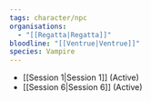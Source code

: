 ```yaml
---
tags: character/npc
organisations:
  - "[[Regatta|Regatta]]"
bloodline: "[[Ventrue|Ventrue]]"
species: Vampire
---
```



- [[Session 1|Session 1]] (Active)
- [[Session 6|Session 6]] (Active)
